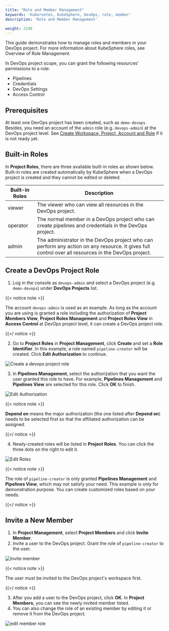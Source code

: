 ```yaml
---
title: "Role and Member Management"
keywords: 'Kubernetes, KubeSphere, DevOps, role, member'
description: 'Role and Member Management'

weight: 2240
---
```


This guide demonstrates how to manage roles and members in your DevOps project. For more information about KubeSphere roles, see Overview of Role Management.

In DevOps project scope, you can grant the following resources' permissions to a role:

- Pipelines
- Credentials
- DevOps Settings
- Access Control

## Prerequisites

At least one DevOps project has been created, such as `demo-devops`. Besides, you need an account of the `admin` role (e.g. `devops-admin`) at the DevOps project level. See [Create Workspace, Project, Account and Role](../../../quick-start/create-workspace-and-project/) if it is not ready yet.

## Built-in Roles

In **Project Roles**, there are three available built-in roles as shown below. Built-in roles are created automatically by KubeSphere when a DevOps project is created and they cannot be edited or deleted.

| Built-in Roles     | Description                                                  |
| ------------------ | ------------------------------------------------------------ |
| viewer | The viewer who can view all resources in the DevOps project. |
| operator   | The normal member in a DevOps project who can create pipelines and credentials in the DevOps project. |
| admin     | The administrator in the DevOps project who can perform any action on any resource. It gives full control over all resources in the DevOps project. |

## Create a DevOps Project Role

1. Log in the console as `devops-admin` and select a DevOps project (e.g. `demo-devops`) under **DevOps Projects** list.

{{< notice note >}}

The account `devops-admin` is used as an example. As long as the account you are using is granted a role including the authorization of **Project Members View**, **Project Roles Management** and **Project Roles View** in **Access Control** at DevOps project level, it can create a DevOps project role.

{{</ notice >}} 

2. Go to **Project Roles** in **Project Management**, click **Create** and set a **Role Identifier**. In this example, a role named `pipeline-creator` will be created. Click **Edit Authorization** to continue.

![Create a devops project role](/images/docs/devops-admin/devops_role_step1.png)

3. In **Pipelines Management**, select the authorization that you want the user granted this role to have. For example, **Pipelines Management** and **Pipelines View** are selected for this role. Click **OK** to finish.

![Edit Authorization](/images/docs/devops-admin/devops_role_step2.png)

{{< notice note >}} 

**Depend on** means the major authorization (the one listed after **Depend on**) needs to be selected first so that the affiliated authorization can be assigned.

{{</ notice >}} 

4. Newly-created roles will be listed in **Project Roles**. You can click the three dots on the right to edit it.

![Edit Roles](/images/docs/devops-admin/devops_role_list.png)

{{< notice note >}} 

The role of `pipeline-creator` is only granted **Pipelines Management** and **Pipelines View**, which may not satisfy your need. This example is only for demonstration purpose. You can create customized roles based on your needs.

{{</ notice >}} 

## Invite a New Member

1. In **Project Management**, select **Project Members** and click **Invite Member**.
2. Invite a user to the DevOps project. Grant the role of `pipeline-creator` to the user. 

![invite member](/images/docs/devops-admin/devops_invite_member.png)

{{< notice note >}} 

The user must be invited to the DevOps project's workspace first.

{{</ notice >}} 

3. After you add a user to the DevOps project, click **OK**. In **Project Members**, you can see the newly invited member listed.
4. You can also change the role of an existing member by editing it or remove it from the DevOps project.

![edit member role](/images/docs/devops-admin/devops_user_edit.png)

